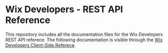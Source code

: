# Wix Developers - REST API Reference
This repository includes all the documentation files for the Wix Developers REST API referece. The following documentation is visible through the [Wix Developers Client-Side Referece](https://dev.wix.com/api/).  
